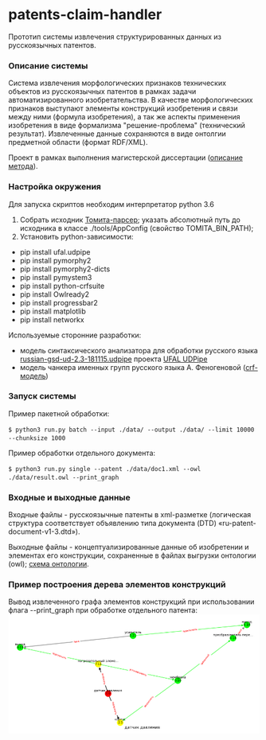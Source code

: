 # patents-claim-handler
Прототип системы извлечения структурированных данных из русскоязычных патентов.

### Описание системы

Система извлечения морфологических признаков технических объектов из русскоязычных патентов в рамках задачи автоматизированного изобретательства. В качестве морфологических признаков выступают элементы конструкций изобретения и связи между ними (формула изобретения), а так же аспекты применения изобретения в виде формализма "решение-проблема" (технический результат). Извлеченные данные сохраняются в виде онтолгии предметной области (формат RDF/XML).

Проект в рамках выполнения магистерской диссертации ([описание метода](https://www.researchgate.net/publication/335460275_EXTRACTION_OF_STRUCTURAL_ELEMENTS_OF_INVENTIONS_FROM_RUSSIAN-LANGUAGE_PATENTS)).

### Настройка окружения
Для запуска скриптов необходим интерпретатор python 3.6

1. Собрать исходник [Томита-парсер](https://github.com/yandex/tomita-parser); 
   указать абсолютный путь до исходника в классе ./tools/AppConfig (свойство TOMITA_BIN_PATH);
2. Установить python-зависимости:
- pip install ufal.udpipe
- pip install pymorphy2
- pip install pymorphy2-dicts
- pip install pymystem3
- pip install python-crfsuite
- pip install Owlready2
- pip install progressbar2
- pip install matplotlib
- pip install networkx

Используемые сторонние разработки:
- модель синтаксического анализатора для обработки русского языка [russian-gsd-ud-2.3-181115.udpipe](https://lindat.mff.cuni.cz/repository/xmlui/handle/11234/1-2898) проекта [UFAL UDPipe](http://ufal.mff.cuni.cz/udpipe)
- модель чанкера именных групп русского языка А. Феногеновой ([crf-модель](http://web-corpora.net/wsgi/chunker.wsgi/npchunker/npchunker/))

### Запуск системы
Пример пакетной обработки:

`$ python3 run.py batch --input ./data/ --output ./data/ --limit 10000 --chunksize 1000`

Пример обработки отдельного документа:

`$ python3 run.py single --patent ./data/doc1.xml --owl ./data/result.owl --print_graph`

### Входные и выходные данные
Входные файлы - русскоязычные патенты в xml-разметке (логическая структура соответствует объявлению типа документа (DTD) «ru-patent-document-v1-3.dtd»).

Выходные файлы - концептуализированные данные об изобретении и элементах его конструкции, сохраненные в файлах выгрузки онтологии (owl); [схема онтологии](external/ood_template_v2.0.owl).

### Пример построения дерева элементов конструкций

Вывод извлеченного графа элементов конструкций при использовании флага --print_graph при обработке отдельного патента:
![](external/sample.png)
